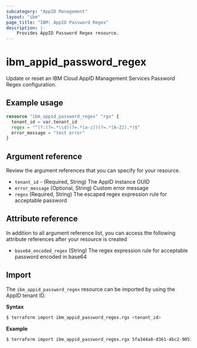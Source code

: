 ```yaml
---
subcategory: "AppID Management"
layout: "ibm"
page_title: "IBM: AppID Password Regex"
description: |-
    Provides AppID Password Regex resource.
---
```


# ibm_appid_password_regex

Update or reset an IBM Cloud AppID Management Services Password Regex configuration.

## Example usage

```terraform
resource "ibm_appid_password_regex" "rgx" {
  tenant_id = var.tenant_id
  regex = "^(?:(?=.*\\d)(?=.*[a-z])(?=.*[A-Z]).*)$"
  error_message = "test error"
}
```

## Argument reference
Review the argument references that you can specify for your resource.

- `tenant_id` - (Required, String) The AppID instance GUID
- `error_message` (Optional, String) Custom error message
- `regex` (Required, String) The escaped regex expression rule for acceptable password

## Attribute reference
In addition to all argument reference list, you can access the following attribute references after your resource is created

- `base64_encoded_regex` (String) The regex expression rule for acceptable password encoded in base64

## Import

The `ibm_appid_password_regex` resource can be imported by using the AppID tenant ID.

**Syntax**

```bash
$ terraform import ibm_appid_password_regex.rgx <tenant_id>
```
**Example**

```bash
$ terraform import ibm_appid_password_regex.rgx 5fa344a8-d361-4bc2-9051-58ca253f4b2b
```
